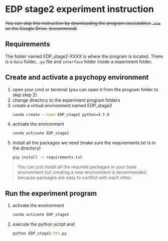 ﻿# EDP stage2 experiment instruction
~~You can skip this instruction by downloading the program executables `.exe` on the Google Drive. (recommend)~~

## Requirements
The folder named EDP_stage2-XXXX is where the program is located.
There is a `data` folder, `.py` file and `interface` folder inside a experiment folder.


## Create and activate a psychopy environment

1. open your cmd or terminal (you can open it from the program folder to skip step 2)
2. change directory to the experiment program folders
3. create a virtual environment named EDP_stage2
    ```cmd
    conda create --name EDP_stage2 python=3.7.9
    ```
4. activate the environment
    ```cmd
    conda activate EDP_stage2
    ```
5. Install all the packages we need (make sure the requirements.txt is in the directory)
    ```cmd
    pip install -r requirements.txt
    ```

> You can just install all the required packages in your base environment but creating a new environment is recommended because packages are easy to conflict with each other.


## Run the experiment program
1. activate the environment
    ```cmd
    conda activate EDP_stage2
    ```
2. execute the python script and
   ```cmd
   python EDP_stage2-XXX.py
    ```
